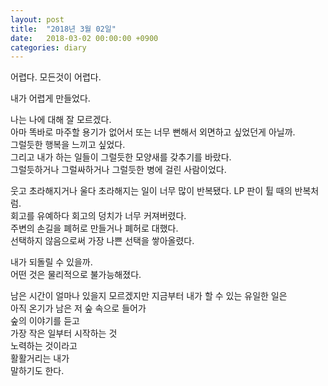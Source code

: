 ```yaml
---
layout: post
title:  "2018년 3월 02일"
date:   2018-03-02 00:00:00 +0900
categories: diary
---
```


어렵다. 모든것이 어렵다.  

내가 어렵게 만들었다.  
  
나는 나에 대해 잘 모르겠다.  
아마 똑바로 마주할 용기가 없어서 또는 너무 뻔해서 외면하고 싶었던게 아닐까.  
그럴듯한 행복을 느끼고 싶었다.  
그리고 내가 하는 일들이 그럴듯한 모양새를 갖추기를 바랐다.  
그럴듯하거나 그럴싸하거나 그럴듯한 병에 걸린 사람이었다.  

웃고 초라해지거나 울다 초라해지는 일이 너무 많이 반복됐다. LP 판이 튈 때의 반복처럼.  
회고를 유예하다 회고의 덩치가 너무 커져버렸다.  
주변의 손길을 폐허로 만들거나 폐허로 대했다.  
선택하지 않음으로써 가장 나쁜 선택을 쌓아올렸다.  

내가 되돌릴 수 있을까.  
어떤 것은 물리적으로 불가능해졌다.  

남은 시간이 얼마나 있을지 모르겠지만 지금부터 내가 할 수 있는 유일한 일은   
아직 온기가 남은 저 숲 속으로 들어가    
숲의 이야기를 듣고   
가장 작은 일부터 시작하는 것  
노력하는 것이라고  
활활거리는 내가   
말하기도 한다.   





